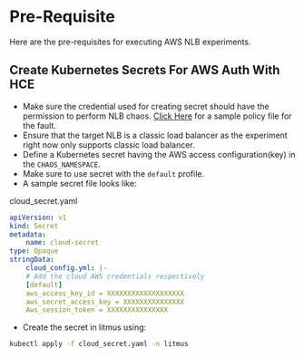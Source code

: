 # Pre-Requisite

Here are the pre-requisites for executing AWS NLB experiments.

## Create Kubernetes Secrets For AWS Auth With HCE

- Make sure the credential used for creating secret should have the permission to perform NLB chaos. [Click Here](./permissions/permissions.json) for a sample policy file for the fault.
- Ensure that the target NLB is a classic load balancer as the experiment right now only supports classic load balancer.
- Define a Kubernetes secret having the AWS access configuration(key) in the <code>CHAOS_NAMESPACE</code>.
- Make sure to use secret with the <code>default</code> profile.
- A sample secret file looks like:

cloud_secret.yaml

```yaml
apiVersion: v1
kind: Secret
metadata:
    name: cloud-secret
type: Opaque
stringData:
    cloud_config.yml: |-
    # Add the cloud AWS credentials respectively
    [default]
    aws_access_key_id = XXXXXXXXXXXXXXXXXXX
    aws_secret_access_key = XXXXXXXXXXXXXXX
    Aws_session_token = XXXXXXXXXXXXXXX
```

- Create the secret in litmus using:

```bash
kubectl apply -f cloud_secret.yaml -n litmus
```
